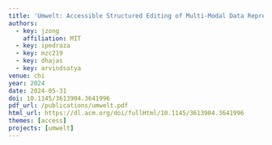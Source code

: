 ```yaml
---
title: 'Umwelt: Accessible Structured Editing of Multi-Modal Data Representations'
authors:
  - key: jzong
    affiliation: MIT
  - key: ipedraza
  - key: mzc219
  - key: dhajas
  - key: arvindsatya
venue: chi
year: 2024
date: 2024-05-31
doi: 10.1145/3613904.3641996
pdf_url: /publications/umwelt.pdf
html_url: https://dl.acm.org/doi/fullHtml/10.1145/3613904.3641996
themes: [access]
projects: [umwelt]
---
```

